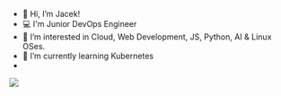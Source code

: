 - 👋 Hi, I’m Jacek!
- 💻 I'm Junior DevOps Engineer
- 👀 I’m interested in Cloud, Web Development, JS, Python, AI & Linux OSes.
- 🌱 I’m currently learning Kubernetes
- 
<img src=https://www.codewars.com/users/jglowacz/badges/large>

<!---
jglowacz/jglowacz is a ✨ special ✨ repository because its `README.md` (this file) appears on your GitHub profile.
You can click the Preview link to take a look at your changes.
--->
